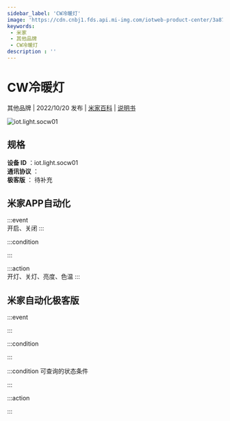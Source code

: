 ```yaml
---
sidebar_label: 'CW冷暖灯'
image: 'https://cdn.cnbj1.fds.api.mi-img.com/iotweb-product-center/3a87160cbb4fe70770e85277060fbb61_1662622435783.png?GalaxyAccessKeyId=AKVGLQWBOVIRQ3XLEW&Expires=9223372036854775807&Signature=6GLEWN115w0pcaiH9HK4J2yeU2k='
keywords: 
 - 米家
 - 其他品牌
 - CW冷暖灯
description : ''
---
```

# CW冷暖灯

其他品牌 | 2022/10/20 发布 | [米家百科](https://home.mi.com/webapp/content/baike/product/index.html?model=iot.light.socw01) | [说明书](https://home.mi.com/views/introduction.html?model=iot.light.socw01&region=cn)

![iot.light.socw01](https://cdn.cnbj1.fds.api.mi-img.com/iotweb-product-center/3a87160cbb4fe70770e85277060fbb61_1662622435783.png?GalaxyAccessKeyId=AKVGLQWBOVIRQ3XLEW&Expires=9223372036854775807&Signature=6GLEWN115w0pcaiH9HK4J2yeU2k=)

## 规格  
> 
**设备 ID** ：iot.light.socw01  
**通讯协议** ：  
**极客版**  ： 待补充 


## 米家APP自动化  

:::event  
开启、关闭
:::

:::condition  

:::

:::action   
开灯、关灯、亮度、色温
:::

## 米家自动化极客版  

:::event  

:::

:::condition  

:::

:::condition 可查询的状态条件  

:::

:::action  

:::

        
